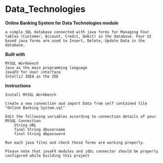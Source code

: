 # Data_Technologies

**Online Banking System for Data Technologies module**

    a simple SQL database connected with java forms for Managing Four tables (Customer, Account, Credit, Debit) in the database. Four UI based java forms are used to Insert, Delete, Update Data in the database.

**Built with**

    MYSQL Workbench
    Java as the main programming language
    JavaFX for User interface
    IntelliJ IDEA as the IDE


**Instructions**

    Install MYSQL Workbench

    Create a new connection and import Data from self contained file "Online Banking System.sql"

    Edit the following variables according to connection details of your MYSQL Connection 
        String URL
        final String dbusername
        final String dbpassword

    Run each java files and check those forms are working properly.

    Please note that javaFX modules and jdbc connector should be properly configured while building this project

